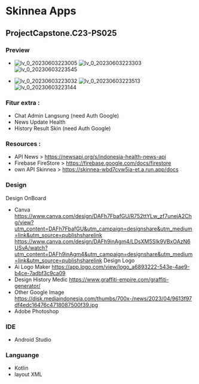 # Skinnea Apps
## ProjectCapstone.C23-PS025

### Preview 
* ![lv_0_20230603223005](https://github.com/Skinnea/project/assets/46983155/848838dd-8735-4e52-a1ae-8da978359673)
![lv_0_20230603223303](https://github.com/Skinnea/project/assets/46983155/db4ad587-c272-4c65-a5f4-74a404f8224c)
![lv_0_20230603223545](https://github.com/Skinnea/project/assets/46983155/8e96c77f-385e-45bb-a075-533b2668bd7c)

* ![lv_0_20230603223032](https://github.com/Skinnea/project/assets/46983155/0ff5b64f-b146-4f3d-8fc6-3af13a270d40)
![lv_0_20230603223513](https://github.com/Skinnea/project/assets/46983155/56e5461b-dbf8-4c89-8ec5-4bac800c28d9)
![lv_0_20230603223144](https://github.com/Skinnea/project/assets/46983155/011897f5-6ceb-433d-b8f0-2fef1f3f54ea)

### Fitur extra :
- Chat Admin Langsung (need Auth Google)
- News Update Health
- History Result Skin (need Auth Google)

### Resources :
- API News > https://newsapi.org/s/indonesia-health-news-api
- Firebase FireStore > https://firebase.google.com/docs/firestore
- own API Skinnea > https://skinnea-wbd7cvw5ia-et.a.run.app/docs

### Design
Design OnBoard
- Canva
https://www.canva.com/design/DAFh7FbafGU/R752ttYLw_zf7unejA2Chg/view?utm_content=DAFh7FbafGU&utm_campaign=designshare&utm_medium=link&utm_source=publishsharelink
https://www.canva.com/design/DAFh9inAgm4/LDsXM5SIk9VBxOAzN6USvA/watch?utm_content=DAFh9inAgm4&utm_campaign=designshare&utm_medium=link&utm_source=publishsharelink
Design Logo
- Ai Logo Maker
https://app.logo.com/view/logo_a6893222-543e-4ae9-b4ce-7adbf3c9ca09
- Design History Medic
https://www.graffiti-empire.com/graffiti-generator/
- Other Google Image
https://disk.mediaindonesia.com/thumbs/700x-/news/2023/04/9613f97df4edc16476c4718087500f39.jpg
- Adobe Photoshop

### IDE
- Android Studio

### Languange
- Kotlin
- layout XML
